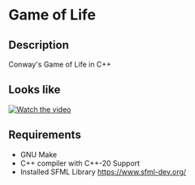 # Game of Life

## Description

Conway's Game of Life in C++

## Looks like
[![Watch the video](https://i.ytimg.com/vi/gVY5uHGCzd4/hqdefault.jpg)](https://www.youtube.com/watch?v=gVY5uHGCzd4)

## Requirements

- GNU Make
- C++ compiler with C++-20 Support
- Installed SFML Library  https://www.sfml-dev.org/



